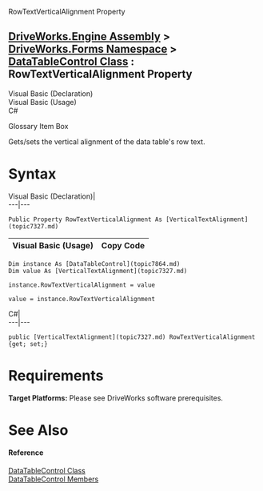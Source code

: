 RowTextVerticalAlignment Property   
  
[DriveWorks.Engine Assembly](topic2156.md) > [DriveWorks.Forms Namespace](topic7266.md) > [DataTableControl Class](topic7864.md) : RowTextVerticalAlignment Property  
---  
  
Visual Basic (Declaration)    
Visual Basic (Usage)    
C# 

Glossary Item Box

Gets/sets the vertical alignment of the data table's row text. 

# Syntax

Visual Basic (Declaration)|   
---|---  
      
    
    Public Property RowTextVerticalAlignment As [VerticalTextAlignment](topic7327.md)  
  
Visual Basic (Usage)| Copy Code  
---|---  
      
    
    Dim instance As [DataTableControl](topic7864.md)
    Dim value As [VerticalTextAlignment](topic7327.md)
     
    instance.RowTextVerticalAlignment = value
     
    value = instance.RowTextVerticalAlignment  
  
C#|   
---|---  
      
    
    public [VerticalTextAlignment](topic7327.md) RowTextVerticalAlignment {get; set;}  
  
# Requirements

**Target Platforms:** Please see DriveWorks software prerequisites.

# See Also

#### Reference

[DataTableControl Class](topic7864.md)   
[DataTableControl Members](topic7865.md)


